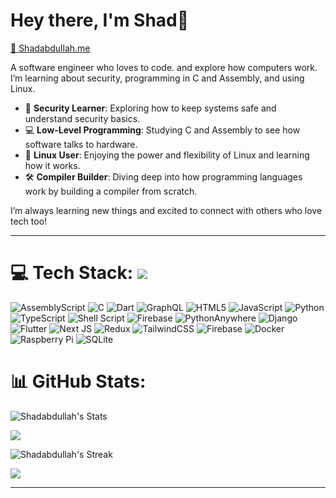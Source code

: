<h1 align="left"> Hey there, I'm Shad👋 </h1> 

[🔗 Shadabdullah.me](https://shadabdullah.me)


 A software engineer who loves to code. and explore how computers work. I’m learning about security, programming in C and Assembly, and using Linux.
- 🔐 **Security Learner**: Exploring how to keep systems safe and understand security basics.
- 💻 **Low-Level Programming**: Studying C and Assembly to see how software talks to hardware.
- 🐧 **Linux User**: Enjoying the power and flexibility of Linux and learning how it works.
- 🛠️ **Compiler Builder**: Diving deep into how programming languages work by building a compiler from scratch.

I’m always learning new things and excited to connect with others who love tech too!





---


# 💻 Tech Stack: [![](https://visitcount.itsvg.in/api?id=Shadabdullah&icon=0&color=13)](https://visitcount.itsvg.in)

![AssemblyScript](https://img.shields.io/badge/assembly%20script-%23000000.svg?style=for-the-badge&logo=assemblyscript&logoColor=white) ![C](https://img.shields.io/badge/c-%2300599C.svg?style=for-the-badge&logo=c&logoColor=white) ![Dart](https://img.shields.io/badge/dart-%230175C2.svg?style=for-the-badge&logo=dart&logoColor=white) ![GraphQL](https://img.shields.io/badge/-GraphQL-E10098?style=for-the-badge&logo=graphql&logoColor=white) ![HTML5](https://img.shields.io/badge/html5-%23E34F26.svg?style=for-the-badge&logo=html5&logoColor=white) ![JavaScript](https://img.shields.io/badge/javascript-%23323330.svg?style=for-the-badge&logo=javascript&logoColor=%23F7DF1E) ![Python](https://img.shields.io/badge/python-3670A0?style=for-the-badge&logo=python&logoColor=ffdd54) ![TypeScript](https://img.shields.io/badge/typescript-%23007ACC.svg?style=for-the-badge&logo=typescript&logoColor=white) ![Shell Script](https://img.shields.io/badge/shell_script-%23121011.svg?style=for-the-badge&logo=gnu-bash&logoColor=white) ![Firebase](https://img.shields.io/badge/firebase-%23039BE5.svg?style=for-the-badge&logo=firebase) ![PythonAnywhere](https://img.shields.io/badge/pythonanywhere-%232F9FD7.svg?style=for-the-badge&logo=pythonanywhere&logoColor=151515) ![Django](https://img.shields.io/badge/django-%23092E20.svg?style=for-the-badge&logo=django&logoColor=white) ![Flutter](https://img.shields.io/badge/Flutter-%2302569B.svg?style=for-the-badge&logo=Flutter&logoColor=white) ![Next JS](https://img.shields.io/badge/Next-black?style=for-the-badge&logo=next.js&logoColor=white) ![Redux](https://img.shields.io/badge/redux-%23593d88.svg?style=for-the-badge&logo=redux&logoColor=white) ![TailwindCSS](https://img.shields.io/badge/tailwindcss-%2338B2AC.svg?style=for-the-badge&logo=tailwind-css&logoColor=white)  ![Firebase](https://img.shields.io/badge/firebase-a08021?style=for-the-badge&logo=firebase&logoColor=ffcd34) ![Docker](https://img.shields.io/badge/docker-%230db7ed.svg?style=for-the-badge&logo=docker&logoColor=white) ![Raspberry Pi](https://img.shields.io/badge/-RaspberryPi-C51A4A?style=for-the-badge&logo=Raspberry-Pi) ![SQLite](https://img.shields.io/badge/sqlite-%2307405e.svg?style=for-the-badge&logo=sqlite&logoColor=white)
# 📊 GitHub Stats:



![Shadabdullah's Stats](https://github-readme-stats.vercel.app/api?username=Shadabdullah&theme=dark&show_icons=true&hide_border=true&count_private=true) 

![](https://github-readme-stats.vercel.app/api?username=Shadabdullah&theme=dark&hide_border=false&include_all_commits=false&count_private=false)

![Shadabdullah's Streak](https://github-readme-streak-stats.herokuapp.com/?user=Shadabdullah&theme=dark&hide_border=true)

![](https://leetcard.jacoblin.cool/shadabdullah?animation=false)




---


<!-- Proudly created with GPRM ( https://gprm.itsvg.in ) -->
